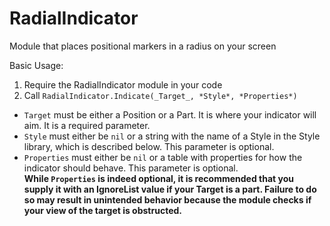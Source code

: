 # RadialIndicator
 Module that places positional markers in a radius on your screen

Basic Usage:<br/>
1. Require the RadialIndicator module in your code<br/>
2. Call `RadialIndicator.Indicate(_Target_, *Style*, *Properties*)`<br/>
*    `Target` must be either a Position or a Part. It is where your indicator will aim. It is a required parameter.<br/>
*    `Style` must either be `nil` or a string with the name of a Style in the Style library, which is described below. This parameter is optional.<br/>
*    `Properties` must either be `nil` or a table with properties for how the indicator should behave. This parameter is optional.<br/>
**While `Properties` is indeed optional, it is recommended that you supply it with an IgnoreList value if your Target is a part. Failure to do so may result in unintended behavior because the module checks if your view of the target is obstructed.**
